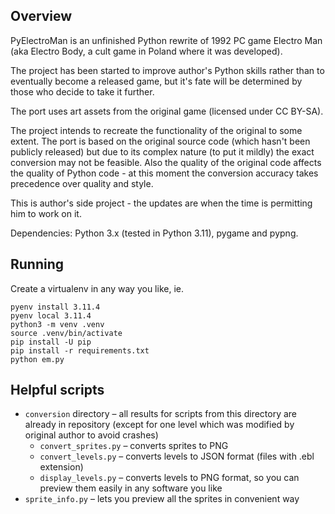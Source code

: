 ## Overview

PyElectroMan is an unfinished Python rewrite of 1992 PC game Electro Man (aka Electro Body, a cult game in Poland where it was developed).

The project has been started to improve author's Python skills rather than to eventually become a released game, but it's fate will be determined by those who decide to take it further.

The port uses art assets from the original game (licensed under CC BY-SA).

The project intends to recreate the functionality of the original to some extent. The port is based on the original source code (which hasn't been publicly released) but due to its complex nature (to put it mildly) the exact conversion may not be feasible. Also the quality of the original code affects the quality of Python code - at this moment the conversion accuracy takes precedence over quality and style.

This is author's side project - the updates are when the time is permitting him to work on it.

Dependencies: Python 3.x (tested in Python 3.11), pygame and pypng.

## Running

Create a virtualenv in any way you like, ie.

```shell
pyenv install 3.11.4
pyenv local 3.11.4
python3 -m venv .venv
source .venv/bin/activate
pip install -U pip
pip install -r requirements.txt
python em.py
```

## Helpful scripts

- `conversion` directory – all results for scripts from this directory are already in repository (except for one level which was modified by original author to avoid crashes)
  - `convert_sprites.py` – converts sprites to PNG
  - `convert_levels.py` – converts levels to JSON format (files with .ebl extension)
  - `display_levels.py` – converts levels to PNG format, so you can preview them easily in any software you like
- `sprite_info.py` – lets you preview all the sprites in convenient way
